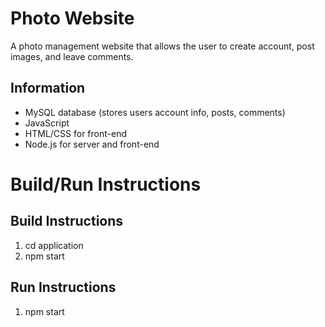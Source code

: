 # Photo Website

A photo management website that allows the user to create account, post images, and leave comments.

## Information

* MySQL database (stores users account info, posts, comments)
* JavaScript
* HTML/CSS for front-end
* Node.js for server and front-end

# Build/Run Instructions

## Build Instructions
1. cd application
2. npm start

## Run Instructions
1. npm start